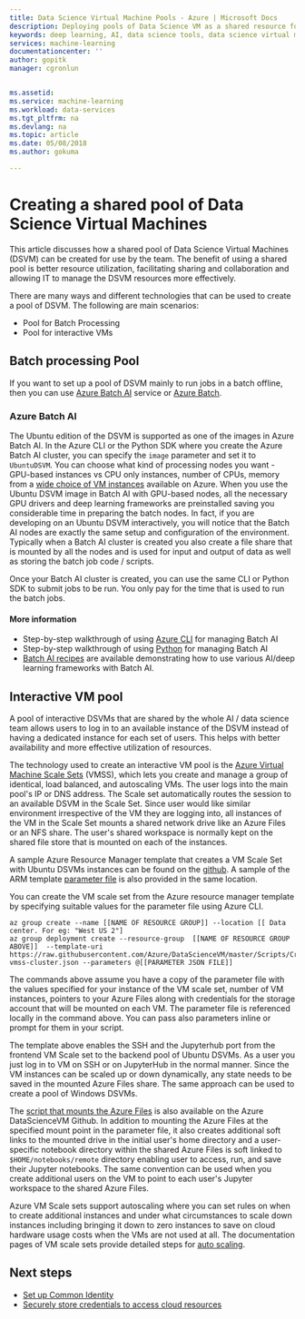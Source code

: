```yaml
---
title: Data Science Virtual Machine Pools - Azure | Microsoft Docs
description: Deploying pools of Data Science VM as a shared resource for the team
keywords: deep learning, AI, data science tools, data science virtual machine, geospatial analytics, team data science process
services: machine-learning
documentationcenter: ''
author: gopitk
manager: cgronlun


ms.assetid: 
ms.service: machine-learning
ms.workload: data-services
ms.tgt_pltfrm: na
ms.devlang: na
ms.topic: article
ms.date: 05/08/2018
ms.author: gokuma

---
```


# Creating a shared pool of Data Science Virtual Machines

This article discusses how a shared pool of Data Science Virtual Machines (DSVM) can be created for use by the team. The benefit of using a shared pool is better resource utilization, facilitating sharing and collaboration and allowing IT to manage the DSVM resources more effectively. 

There are many ways and different technologies that can be used to create a pool of DSVM.  The following are main scenarios:

* Pool for Batch Processing
* Pool for interactive VMs

## Batch processing Pool
If you want to set up a pool of DSVM mainly to run jobs in a batch offline, then you can use [Azure Batch AI](https://docs.microsoft.com/azure/batch-ai/) service or [Azure Batch](https://docs.microsoft.com/azure/batch/). 

### Azure Batch AI
The Ubuntu edition of the DSVM is supported as one of the images in Azure Batch AI. In the Azure CLI or the Python SDK where you create the Azure Batch AI cluster, you can specify the ```image``` parameter and set it to ```UbuntuDSVM```. You can choose what kind of processing nodes you want - GPU-based instances vs CPU only instances, number of CPUs, memory from a [wide choice of VM instances](https://azure.microsoft.com/pricing/details/virtual-machines/linux/) available on Azure. When you use the Ubuntu DSVM image in Batch AI with GPU-based nodes, all the necessary GPU drivers and deep learning frameworks are preinstalled saving you considerable time in preparing the batch nodes. In fact, if you are developing on an Ubuntu DSVM interactively, you will notice that the Batch AI nodes are exactly the same setup and configuration of the environment. Typically when a Batch AI cluster is created you also create a file share that is mounted by all the nodes and is used for input and output of data as well as storing the batch job code / scripts. 

Once your Batch AI cluster is created, you can use the same CLI or Python SDK to submit jobs to be run. You only pay for the time that is used to run the batch jobs. 

#### More information
* Step-by-step walkthrough of using [Azure CLI](https://docs.microsoft.com/azure/batch-ai/quickstart-cli) for managing Batch AI
* Step-by-step walkthrough of using  [Python](https://docs.microsoft.com/azure/batch-ai/quickstart-python) for managing Batch AI
* [Batch AI recipes](https://github.com/Azure/BatchAI) are available demonstrating how to use various AI/deep learning frameworks with Batch AI.

## Interactive VM pool

A pool of interactive DSVMs that are shared by the whole AI / data science team allows users to log in to an available instance of the DSVM instead of having a dedicated instance for each set of users. This helps with better availability and more effective utilization of resources. 

The technology used to create an interactive VM pool is the [Azure Virtual Machine Scale Sets](https://docs.microsoft.com/azure/virtual-machine-scale-sets/) (VMSS), which  lets you create and manage a group of identical, load balanced, and autoscaling VMs. The user logs into the main pool's IP or DNS address. The Scale set automatically routes the session to an available DSVM in the Scale Set. Since user would like similar environment irrespective of the VM they are logging into, all instances of the VM in the Scale Set mounts a shared network drive like an Azure Files or an NFS share. The user's shared workspace is  normally kept on the shared file store that is mounted on each of the instances. 

A sample Azure Resource Manager template that creates a VM Scale Set with Ubuntu DSVMs instances can be found on the [github](https://raw.githubusercontent.com/Azure/DataScienceVM/master/Scripts/CreateDSVM/Ubuntu/dsvm-vmss-cluster.json). A sample of the ARM template [parameter file](https://raw.githubusercontent.com/Azure/DataScienceVM/master/Scripts/CreateDSVM/Ubuntu/dsvm-vmss-cluster.parameters.json) is also provided in the same location. 

You can create the VM scale set from the Azure resource manager template by specifying suitable values for the parameter file using Azure CLI. 

```
az group create --name [[NAME OF RESOURCE GROUP]] --location [[ Data center. For eg: "West US 2"]
az group deployment create --resource-group  [[NAME OF RESOURCE GROUP ABOVE]]  --template-uri https://raw.githubusercontent.com/Azure/DataScienceVM/master/Scripts/CreateDSVM/Ubuntu/dsvm-vmss-cluster.json --parameters @[[PARAMETER JSON FILE]]
```
The commands above assume you have a copy of the parameter file with the values specified for your instance of the VM scale set, number of VM instances, pointers to your Azure Files along with credentials for the storage account that will be mounted on each VM. The parameter file is referenced locally in the command above. You can pass also parameters inline or prompt for them in your script.  

The template above enables the SSH and the Jupyterhub port from the frontend VM Scale set to the backend pool of Ubuntu DSVMs.  As a user you just log in to VM on SSH or on JupyterHub in the normal manner. Since the VM instances can be scaled up or down dynamically, any state needs to be saved in the mounted Azure Files share. The same approach can be used to create a pool of Windows DSVMs. 

The [script that mounts the Azure Files](https://raw.githubusercontent.com/Azure/DataScienceVM/master/Extensions/General/mountazurefiles.sh) is also available on the Azure DataScienceVM Github. In addition to mounting the Azure Files at the specified mount point in the parameter file, it also creates additional soft links to the mounted drive in the initial user's home directory and a user-specific notebook directory within the shared Azure Files is soft linked to ```$HOME/notebooks/remote``` directory enabling user to access, run, and save their Jupyter notebooks.  The same convention can be used when you create additional users on the VM to point to each user's Jupyter workspace to the shared Azure Files. 

Azure VM Scale sets support autoscaling where you can set rules on when to create additional instances and under what circumstances to scale down instances including bringing it down to zero instances to save on cloud hardware usage costs when the VMs are not used at all. The documentation pages of VM scale sets provide detailed steps for [auto scaling](https://docs.microsoft.com/azure/virtual-machine-scale-sets/virtual-machine-scale-sets-autoscale-overview).

## Next steps

* [Set up Common Identity](dsvm-common-identity.md)
* [Securely store credentials to access cloud resources](dsvm-secure-access-keys.md)















